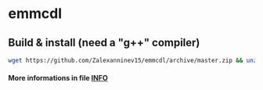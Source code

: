 # emmcdl

## Build & install (need a "g++" compiler)
```bash
wget https://github.com/Zalexanninev15/emmcdl/archive/master.zip && unzip master.zip && rm master.zip && cd emmcdl-master && aclocal && autoconf && automake --add-missing && ./configure && make && sudo cp emmcdl /usr/bin/emmcdl && cd .. && rm -rf emmcdl-master
```
#### More informations in file [INFO](https://github.com/Zalexanninev15/emmcdl/blob/master/INFO)
